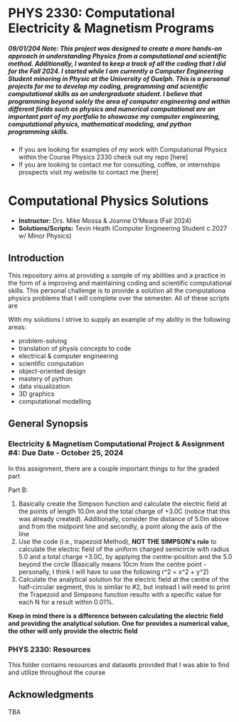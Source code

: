 # PHYS 2330: Computational Electricity & Magnetism Programs 


##### 09/01/204 Note: This project was designed to create a more hands-on approach in understanding Physics from a computational and scientific method. Additionally, I wanted to keep a track of all the coding that I did for the Fall 2024. I  started while I am currently a Computer Engineering Student minoring in Physic at the University of Guelph. This is a personal projects for me to develop my coding, programming and scientific computational skills as an undergraduate student. I believe that programming beyond solely the area of computer engineering and within different fields such as physics and numerical computational are an important part of my portfolio to showcase my computer engineering, computational physics, mathematical modeling, and python programming skills.


- If you are looking for examples of my work with Computational Physics within the Course Physics 2330 check out my repo [here]
- If you are looking to contact me for consulting, coffee, or internships prospects visit my website to contact me [here]


# Computational Physics Solutions
-  **Instructor:** Drs. Mike Mossa & Joanne  O'Meara (Fall 2024)
-  **Solutions/Scripts:** Tevin Heath (Computer Engineering Student c.2027 w/ Minor Physics)


## Introduction

This repository aims at providing a sample of my abilities and a practice in the form of a improving and maintaining coding and scientific computational skills. This personal challenge is to provide a solution all the computationa physics problems that I will complete over the semester. All of these scripts are 

With my solutions I strive to supply an example of my ability in the following areas:

- problem-solving 
- translation of physis concepts to code
- electrical & computer engineering
- scientific computation
- object-oriented design
- mastery of python 
- data visualization
- 3D graphics
- computational modelling

[//]: # (The original questions can be found within the respository called the FYTT, these exercise are standard question that range from easy to advanced. Although depending one the question they might not require a computational solution.)

## General Synopsis


[//]: # (Each of these programs and code can be accessed in their own folder, with corresponding documentation as needed or required within the project or computational ask from the instrcutors.)



### Electricity & Magnetism Computational Project & Assignment #4: Due Date - October 25, 2024

In this assignment, there are a couple important things to for the graded part

Part B:
1.  Basically create the Simpson function and calculate the electric field at the points of length 10.0m and the total charge of +3.0C (notice that this was already created). Additionally, consider the distance of 5.0m above and from the midpoint line and secondly, a point along the axis of the line
2. Use the code (i.e., trapezoid Method), **NOT THE SIMPSON's rule** to calculate the electric field of the uniform charged semicircle with radius 5.0 and a total charge +3.0C, by applying the centre-position and the 5.0 beyond the circle (Basically means 10cm from the centre point - personally, I think I will have to use the following r^2 = x^2 + y^2)
3. Calculate the analytical solution for the electric field at the centre of the half-circular segment, this is similar to #2, but instead I will need to print the Trapezoid and Simpsons function results with a specific value for each N for a result within 0.01%.

**Keep in mind there is a difference between calculating the electric field and providing the analytical solution. One for provides a numerical value, the other will only provide the electric field** 

### PHYS 2330: Resources
This folder contains resources and datasets provided that I was able to find and utilize throughout the course

## Acknowledgments

TBA

